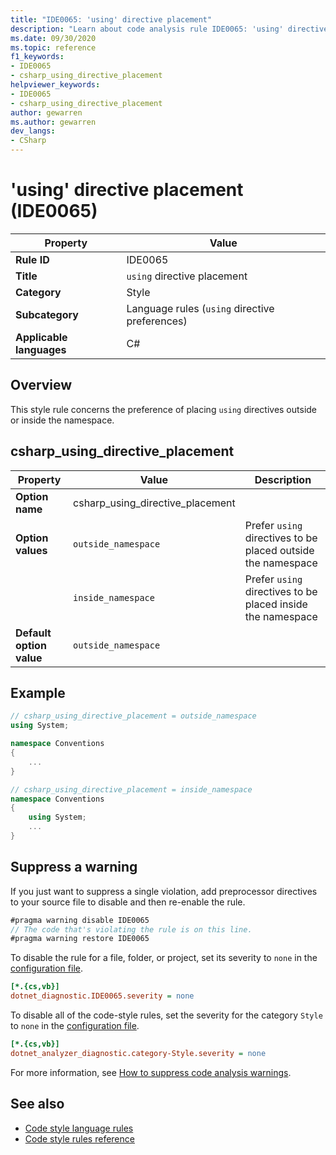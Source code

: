 ```yaml
---
title: "IDE0065: 'using' directive placement"
description: "Learn about code analysis rule IDE0065: 'using' directive placement"
ms.date: 09/30/2020
ms.topic: reference
f1_keywords:
- IDE0065
- csharp_using_directive_placement
helpviewer_keywords:
- IDE0065
- csharp_using_directive_placement
author: gewarren
ms.author: gewarren
dev_langs:
- CSharp
---
```

# 'using' directive placement (IDE0065)

| Property                 | Value                                          |
|--------------------------|------------------------------------------------|
| **Rule ID**              | IDE0065                                        |
| **Title**                | `using` directive placement                    |
| **Category**             | Style                                          |
| **Subcategory**          | Language rules (`using` directive preferences) |
| **Applicable languages** | C#                                             | |

## Overview

This style rule concerns the preference of placing `using` directives outside or inside the namespace.

## csharp_using_directive_placement

|Property|Value|Description|
|-|-|-|
| **Option name** | csharp_using_directive_placement | |
| **Option values** | `outside_namespace` | Prefer `using` directives to be placed outside the namespace|
||`inside_namespace` | Prefer `using` directives to be placed inside the namespace |
| **Default option value** | `outside_namespace` | |

## Example

```csharp
// csharp_using_directive_placement = outside_namespace
using System;

namespace Conventions
{
    ...
}

// csharp_using_directive_placement = inside_namespace
namespace Conventions
{
    using System;
    ...
}
```

## Suppress a warning

If you just want to suppress a single violation, add preprocessor directives to your source file to disable and then re-enable the rule.

```csharp
#pragma warning disable IDE0065
// The code that's violating the rule is on this line.
#pragma warning restore IDE0065
```

To disable the rule for a file, folder, or project, set its severity to `none` in the [configuration file](../configuration-files.md).

```ini
[*.{cs,vb}]
dotnet_diagnostic.IDE0065.severity = none
```

To disable all of the code-style rules, set the severity for the category `Style` to `none` in the [configuration file](../configuration-files.md).

```ini
[*.{cs,vb}]
dotnet_analyzer_diagnostic.category-Style.severity = none
```

For more information, see [How to suppress code analysis warnings](../suppress-warnings.md).

## See also

- [Code style language rules](language-rules.md)
- [Code style rules reference](index.md)
